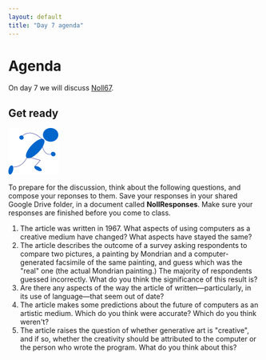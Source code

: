 ```yaml
---
layout: default
title: "Day 7 agenda"
---
```


# Agenda

On day 7 we will discuss [Noll67](http://ieeexplore.ieee.org/xpl/articleDetails.jsp?arnumber=5217127).

## Get ready

<img class="parimg" alt="Get ready" src="img/getready.png">

To prepare for the discussion, think about the following questions, and compose your reponses to them.  Save your responses in your shared Google Drive folder, in a document called **NollResponses**.  Make sure your responses are finished before you come to class.

1. The article was written in 1967.  What aspects of using computers as a creative medium have changed?  What aspects have stayed the same?
2. The article describes the outcome of a survey asking respondents to compare two pictures, a painting by Mondrian and a computer-generated facsimile of the same painting, and guess which was the "real" one (the actual Mondrian painting.)  The majority of respondents guessed incorrectly.  What do you think the significance of this result is?
3. Are there any aspects of the way the article of written&mdash;particularly, in its use of language&mdash;that seem out of date?
4. The article makes some predictions about the future of computers as an artistic medium. Which do you think were accurate?  Which do you think weren't?
5. The article raises the question of whether generative art is "creative", and if so, whether the creativity should be attributed to the computer or the person who wrote the program.  What do you think about this?

<div style="clear: both;"></div>
